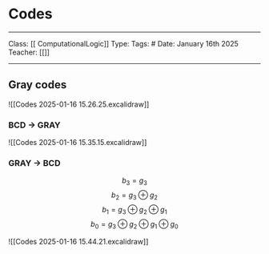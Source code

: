 # Codes
___
Class: [[ ComputationalLogic]]
Type: 
Tags: # 
Date: January 16th 2025
Teacher: [[]]
___

## Gray codes 
![[Codes 2025-01-16 15.26.25.excalidraw]]
### BCD $\rightarrow$ GRAY
![[Codes 2025-01-16 15.35.15.excalidraw]]
### GRAY $\rightarrow$ BCD
$$b_3 = g_3$$ $$b_2 = g_3 \oplus g_2$$ $$b_1 = g_3 \oplus g_2 \oplus g_1$$ $$b_0 = g_3 \oplus g_2 \oplus g_1 \oplus g_0$$
 


![[Codes 2025-01-16 15.44.21.excalidraw]]